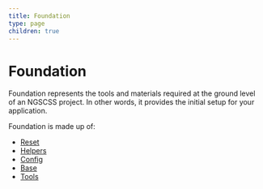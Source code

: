 ```yaml
---
title: Foundation
type: page
children: true
---
```


Foundation
==========

Foundation represents the tools and materials required at the ground level of an NGSCSS project. In other words, it provides the initial setup for your application.

Foundation is made up of:

- [Reset](/foundation/reset/)
- [Helpers](/foundation/helpers/)
- [Config](/foundation/config/)
- [Base](/foundation/base/)
- [Tools](/foundation/tools/)
